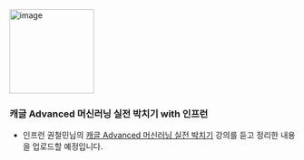 <img width="149" alt="image" src="https://user-images.githubusercontent.com/77450208/163695333-79ca0519-a5da-4d23-b94d-f4f71640a376.png">

### 캐글 Advanced 머신러닝 실전 박치기 with 인프런
* 인프런 권철민님의 [캐글 Advanced 머신러닝 실전 박치기](https://www.inflearn.com/course/%EC%BA%90%EA%B8%80-%EB%A8%B8%EC%8B%A0%EB%9F%AC%EB%8B%9D-%EC%8B%A4%EC%A0%84) 강의를 듣고 정리한 내용을 업로드할 예정입니다.
